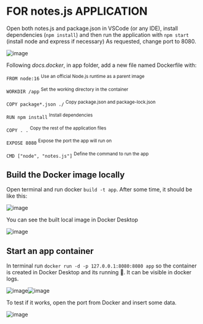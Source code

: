 # FOR notes.js APPLICATION
Open both notes.js and package.json in VSCode (or any IDE), install dependencies (`npm install`) and then run the application with `npm start` (install node and express if necessary)
As requested, change port to 8080.

![image](https://github.com/user-attachments/assets/78197637-6f02-460d-89ef-a8b17b6a2118)

Following *docs.docker*, in app folder, add a new file named Dockerfile with:

`FROM node:16`  <sup>Use an official Node.js runtime as a parent image</sup> 

`WORKDIR /app` <sup>Set the working directory in the container</sup>

`COPY package*.json ./` <sup>Copy package.json and package-lock.json</sup>

`RUN npm install` <sup>Install dependencies</sup>

`COPY . .` <sup>Copy the rest of the application files</sup>

`EXPOSE 8080` <sup>Expose the port the app will run on</sup>

`CMD ["node", "notes.js"]` <sup>Define the command to run the app</sup>


## Build the Docker image locally
Open terminal and run docker `build -t app`. After some time, it should be like this:

![image](https://github.com/user-attachments/assets/f4c59c9f-4482-4f83-93ad-81fc4282bd8b)

You can see the built local image in Docker Desktop

![image](https://github.com/user-attachments/assets/4619f815-4a69-4d3c-8d82-f3dc2c3cc96f)



## Start an app container
In terminal run `docker run -d -p 127.0.0.1:8080:8080 app`
so the container is created in Docker Desktop and its running 🏃. It can be visible in docker logs.

![image](https://github.com/user-attachments/assets/ad44fb53-a17e-40e9-80ce-f64d343b039b)![image](https://github.com/user-attachments/assets/d514f0b1-fef5-4d21-a91a-c9ba048a3838)





To test if it works, open the port from Docker and insert some data. 

![image](https://github.com/user-attachments/assets/3659dbda-fe39-4551-9775-25f2ab32a4da)




